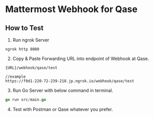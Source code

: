 # Mattermost Webhook for Qase

## How to Test

1. Run ngrok Server 
```shell
ngrok http 8080
```
2. Copy & Paste Forwarding URL into endpoint of Webhook at Qase.

```
{URL}/webhook/qase/test

//example
https://f0d1-220-72-239-218.jp.ngrok.io/webhook/qase/test
```

3. Run Go Server with below command in terminal.
```go
go run src/main.go
```

4. Test with Postman or Qase whatever you prefer.
